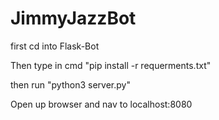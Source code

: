# JimmyJazzBot

first cd into Flask-Bot

Then type in cmd "pip install -r requerments.txt"

then run "python3 server.py"

Open up browser and nav to localhost:8080
